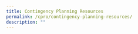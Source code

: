 ```yaml
---
title: Contingency Planning Resources
permalink: /cpro/contingency-planning-resources/
description: ""
---
```

